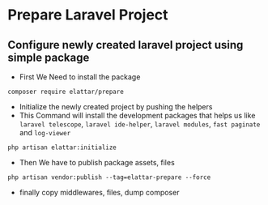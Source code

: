 # Prepare Laravel Project

## Configure newly created laravel project using simple package

- First We Need to install the package
```shell
composer require elattar/prepare
```
- Initialize the newly created project by pushing the helpers
- This Command will install the development packages that helps us like `laravel telescope`, `laravel ide-helper`, `laravel modules`, `fast paginate` and `log-viewer`

```shell
php artisan elattar:initialize
```

- Then We have to publish package assets, files
```shell
php artisan vendor:publish --tag=elattar-prepare --force
```

- finally copy middlewares, files, dump composer